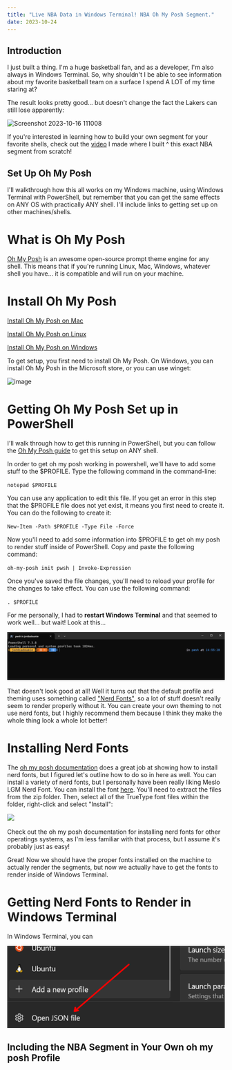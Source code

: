 ```yaml
---
title: "Live NBA Data in Windows Terminal! NBA Oh My Posh Segment."
date: 2023-10-24
---
```


## Introduction

I just built a thing. I'm a huge basketball fan, and as a developer, I'm also always in Windows Terminal. So, why shouldn't I be able to see information about my favorite basketball team on a surface I spend A LOT of my time staring at?

The result looks pretty good... but doesn't change the fact the Lakers can still lose apparently:

![Screenshot 2023-10-16 111008](https://github.com/joadoumie/jordi-rants/assets/98557455/2e3be099-878f-401a-bf01-e42889a1c08a)

If you're interested in learning how to build your own segment for your favorite shells, check out the [video](https://youtu.be/NR7i0SKFbtI) I made where I built ^ this exact NBA segment from scratch!

## Set Up Oh My Posh

I'll walkthrough how this all works on my Windows machine, using Windows Terminal with PowerShell, but remember that you can get the same effects on ANY OS with practically ANY shell. I'll include links to getting set up on other machines/shells.

# What is Oh My Posh

[Oh My Posh](https://ohmyposh.dev/) is an awesome open-source prompt theme engine for any shell. This means that if you're running Linux, Mac, Windows, whatever shell you have... it is compatible and will run on your machine.

# Install Oh My Posh

[Install Oh My Posh on Mac](https://ohmyposh.dev/docs/installation/macos)

[Install Oh My Posh on Linux](https://ohmyposh.dev/docs/installation/linux)

[Install Oh My Posh on Windows](https://ohmyposh.dev/docs/installation/windows)

To get setup, you first need to install Oh My Posh. On Windows, you can install Oh My Posh in the Microsoft store, or you can use winget:

![image](https://github.com/joadoumie/jordi-rants/assets/98557455/e0253483-4ff0-409b-a35a-ab5122681727)

# Getting Oh My Posh Set up in PowerShell

I'll walk through how to get this running in PowerShell, but you can follow the [Oh My Posh guide](https://ohmyposh.dev/docs/installation/prompt) to get this setup on ANY shell.

In order to get oh my posh working in powershell, we'll have to add some stuff to the $PROFILE. Type the following command in the command-line:

`notepad $PROFILE`

You can use any application to edit this file. If you get an error in this step that the $PROFILE file does not yet exist, it means you first need to create it. You can do the following to create it:

`New-Item -Path $PROFILE -Type File -Force`

Now you'll need to add some information into $PROFILE to get oh my posh to render stuff inside of PowerShell. Copy and paste the following command:

`oh-my-posh init pwsh | Invoke-Expression`

Once you've saved the file changes, you'll need to reload your profile for the changes to take effect. You can use the following command:

`. $PROFILE`

For me personally, I had to **restart Windows Terminal** and that seemed to work well... but wait! Look at this...

![TestImage](assets\broken-profile.png)

That doesn't look good at all! Well it turns out that the default profile and theming uses something called ["Nerd Fonts"](#installing-nerd-fonts), so a lot of stuff doesn't really seem to render properly without it. You can create your own theming to not use nerd fonts, but I highly recommend them because I think they make the whole thing look a whole lot better!

# Installing Nerd Fonts

The [oh my posh documentation](https://ohmyposh.dev/docs/installation/fonts) does a great job at showing how to install nerd fonts, but I figured let's outline how to do so in here as well. You can install a variety of nerd fonts, but I personally have been really liking Meslo LGM Nerd Font. You can install the font [here](https://github.com/ryanoasis/nerd-fonts/releases/download/v3.0.2/Meslo.zip). You'll need to extract the files from the zip folder. Then, select all of the TrueType font files within the folder, right-click and select "Install": 

![](../../assets/install-fonts.pnginstall-fonts.png)

Check out the oh my posh documentation for installing nerd fonts for other operatings systems, as I'm less familiar with that process, but I assume it's probably just as easy!

Great! Now we should have the proper fonts installed on the machine to actually render the segments, but now we actually have to get the fonts to render inside of Windows Terminal. 

# Getting Nerd Fonts to Render in Windows Terminal

In Windows Terminal, you can 

![](2023-10-24-15-09-02.png)

## Including the NBA Segment in Your Own oh my posh Profile
